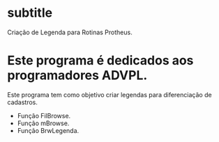 #  subtitle
 Criação de Legenda para Rotinas Protheus.
 
 Este programa é dedicados aos programadores ADVPL.
=======
 
Este programa tem como objetivo criar legendas para diferenciação de cadastros.

  - Função FilBrowse.
  - Função mBrowse.
  - Função BrwLegenda.





